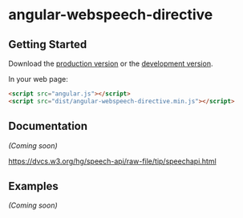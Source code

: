 # angular-webspeech-directive



## Getting Started

Download the [production version][min] or the [development version][max].

[min]: https://raw.github.com/jonniespratley/jquery-angular-webspeech-directive/master/dist/angular-angular-webspeech-directive.min.js
[max]: https://raw.github.com/jonniespratley/jquery-angular-webspeech-directive/master/dist/angular-angular-webspeech-directive.js

In your web page:

```html
<script src="angular.js"></script>
<script src="dist/angular-webspeech-directive.min.js"></script>
```

## Documentation
_(Coming soon)_

https://dvcs.w3.org/hg/speech-api/raw-file/tip/speechapi.html

## Examples
_(Coming soon)_

